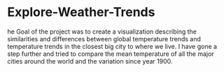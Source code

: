 # Explore-Weather-Trends
he Goal of the project was to create a visualization describing the similarities and differences between global temperature trends and temperature trends in the closest big city to where we live. I have gone a step further and tried to compare the mean temperature of all the major cities around the world and the variation since year 1900.
